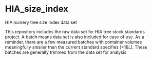 # HIA_size_index
HIA nursery tree size index data set

This repository includes the raw data set for HIA tree stock standards project. A batch means data set is also included for ease of use. As a reminder, there are a few measured batches with container volumes meaningfully smaller than the current standard specifies (<18L). These batches are generally trimmed from the data set for analysis.